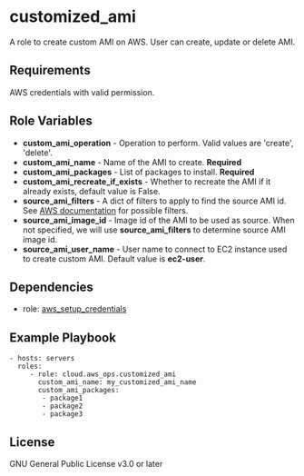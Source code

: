 # customized_ami

A role to create custom AMI on AWS. User can create, update or delete AMI.

## Requirements

AWS credentials with valid permission.

## Role Variables

- **custom_ami_operation** - Operation to perform. Valid values are 'create', 'delete'.
- **custom_ami_name** - Name of the AMI to create. **Required**
- **custom_ami_packages** - List of packages to install. **Required**
- **custom_ami_recreate_if_exists** - Whether to recreate the AMI if it already exists, default value is False.
- **source_ami_filters** - A dict of filters to apply to find the source AMI id. See [AWS documentation](https://docs.aws.amazon.com/AWSEC2/latest/APIReference/API_DescribeImages.html) for possible filters.
- **source_ami_image_id** - Image id of the AMI to be used as source. When not specified, we will use **source_ami_filters** to determine source AMI image id.
- **source_ami_user_name** - User name to connect to EC2 instance used to create custom AMI. Default value is **ec2-user**.

## Dependencies

- role: [aws_setup_credentials](../aws_setup_credentials/README.md)

## Example Playbook

    - hosts: servers
      roles:
         - role: cloud.aws_ops.customized_ami
           custom_ami_name: my_customized_ami_name
           custom_ami_packages:
            - package1
            - package2
            - package3

## License

GNU General Public License v3.0 or later
